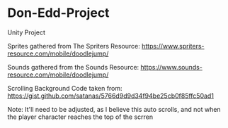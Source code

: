 # Don-Edd-Project
Unity Project 

Sprites gathered from The Spriters Resource: https://www.spriters-resource.com/mobile/doodlejump/

Sounds gathered from the Sounds Resource: https://www.sounds-resource.com/mobile/doodlejump/

Scrolling Background Code taken from: https://gist.github.com/satanas/5766d9d9d34f94be25cb0f85ffc50ad1

Note: It'll need to be adjusted, as I believe this auto scrolls, and not when the player character reaches the top of the scrren